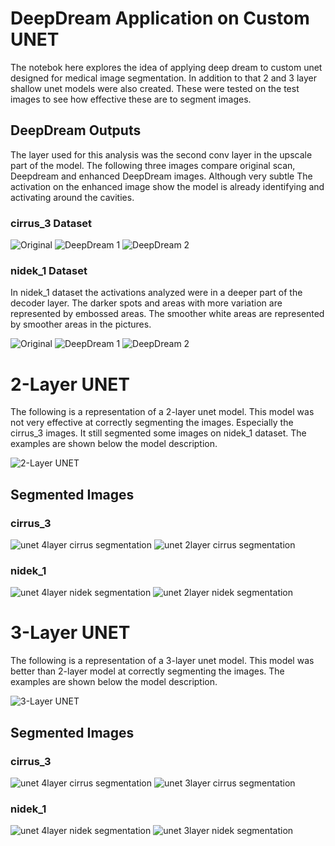 # DeepDream Application on Custom UNET

The notebok here explores the idea of applying deep dream to custom unet designed for medical image segmentation.
In addition to that 2 and 3 layer shallow unet models were also created. These were tested on the test images to see how effective these are to segment images.

## DeepDream Outputs

The layer used for this analysis was the second conv layer in the upscale part of the model.
The following three images compare original scan, Deepdream and enhanced DeepDream images. Although very subtle The activation on the enhanced image show the model is already identifying and activating around the cavities.

### cirrus_3 Dataset
![Original](https://github.com/taimur1871/unet_deepdream/blob/main/images/original_resized_cirrus3.png)
![DeepDream 1](https://github.com/taimur1871/unet_deepdream/blob/main/images/deepdream_1.png)
![DeepDream 2](https://github.com/taimur1871/unet_deepdream/blob/main/images/deepdream_2.png)

### nidek_1 Dataset

In nidek_1 dataset the activations analyzed were in a deeper part of the decoder layer. The darker spots and areas with more variation are represented by embossed areas. The smoother white areas are represented by smoother areas in the pictures.

![Original](https://github.com/taimur1871/unet_deepdream/blob/main/images/original_resized_ndk.png)
![DeepDream 1](https://github.com/taimur1871/unet_deepdream/blob/main/images/deepdream_1_ndk.png)
![DeepDream 2](https://github.com/taimur1871/unet_deepdream/blob/main/images/deepdream_2_ndk.png)

# 2-Layer UNET

The following is a representation of a 2-layer unet model. This model was not very effective at correctly segmenting the images. Especially the cirrus_3 images. It still segmented some images on nidek_1 dataset. The examples are shown below the model description.

![2-Layer UNET](https://github.com/taimur1871/unet_deepdream/blob/main/model_architecture/unet_2layer.png)

## Segmented Images
### cirrus_3

![unet 4layer cirrus segmentation](https://github.com/taimur1871/unet_deepdream/blob/main/segmented_images/4%20layer_cirrus3.png)
![unet 2layer cirrus segmentation](https://github.com/taimur1871/unet_deepdream/blob/main/segmented_images/2%20layer_cirrus3.png)

### nidek_1

![unet 4layer nidek segmentation](https://github.com/taimur1871/unet_deepdream/blob/main/segmented_images/4%20layer_cirrus3.png)
![unet 2layer nidek segmentation](https://github.com/taimur1871/unet_deepdream/blob/main/segmented_images/2%20layer_nidek1.png)

# 3-Layer UNET

The following is a representation of a 3-layer unet model. This model was better than 2-layer model at correctly segmenting the images. The examples are shown below the model description.

![3-Layer UNET](https://github.com/taimur1871/unet_deepdream/blob/main/model_architecture/unet_3layer.png)

## Segmented Images
### cirrus_3

![unet 4layer cirrus segmentation](https://github.com/taimur1871/unet_deepdream/blob/main/segmented_images/4%20layer_cirrus3.png)
![unet 3layer cirrus segmentation](https://github.com/taimur1871/unet_deepdream/blob/main/segmented_images/3%20layer_cirrus3.png)

### nidek_1

![unet 4layer nidek segmentation](https://github.com/taimur1871/unet_deepdream/blob/main/segmented_images/4%20layer_cirrus3.png)
![unet 3layer nidek segmentation](https://github.com/taimur1871/unet_deepdream/blob/main/segmented_images/3%20layer_nidek.png)
